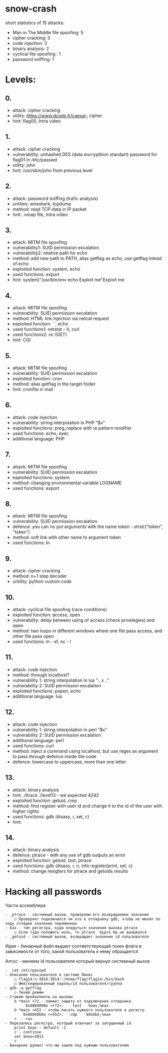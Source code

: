 # snow-crash

short statistics of 15 attacks: 
- Man in The Middle file spoofing: 5
- cipher cracking: 3
- code injection: 3
- binary analysis: 2
- cyclical file spoofing : 1
- password sniffing: 1

# Levels:

## 0.
- attack: cipher cracking  
- utility: https://www.dcode.fr/caesar- cipher 
- hint: flag00, Intra video

## 1.
- attack: cipher cracking  
- vulnerability: unhashed DES (data encrypthion standart) password for flag01 in /etc/passwd
- utility: john 
- hint: /usr/sbin/john from previous level

## 2.
- attack: password sniffing (trafic analysis) 
- untilies: wireshark, tcpdump
- method: read TCP-data in IP packet
- hint: .nmap file, Intra video

## 3.
- attack: MITM file spoofing
- vulnerability1: SUID permission excalation 
- vulnerability2: relative path for echo  
- method: add new path to PATH, alias getflag as echo, use getflag intead of echo
- exploited function: system, echo
- used functions: export 
- hint: system("/usr/bin/env echo Exploit me"Exploit me

## 4.
- attack: MITM file spoofing
- vulnerability: SUID permission excalation
- method: HTML link injection via netcat request
- exploited function: ``, echo
- used functions1: netstat - lt, curl
- used functions2: nc (GET)
- hint: CGI

## 5.
- attack: MITM file spoofing
- vulnerability: SUID permission excalation
- exploited function: cron
- method: alias getflag in the target folder
- hint: cronfile in mail

## 6.
- attack: code injection
- vulnerability: string interpolation in PHP "$x"
- exploited functions: preg_replace with \e pattern modifier
- used functions: echo, exec
- additional language: PHP

## 7.
- attack: MITM file spoofing
- vulnerability: SUID permission excalation
- exploited functions: system
- method: changing environmental variable LOGNAME
- used functions: export

## 8.
- attack: MITM file spoofing
- vulnerability: SUID permission excalation
- defence: you can no put arguments with the name token - strstr("token", "token")
- method: soft link with other name to argument token
- used functions: ln

## 9.
- attack: cipher cracking  
- method: n+1 step decoder
- untility: python custom code

## 10.
- attack: cyclical file spoofing (race conditions)
- exploited function: access, open
- vulnerability: delay between using of access (check privelegies) and open
- method: two loops in different windows where one file pass access, and other file pass open
- used functions: ln - sf, nc - l

## 11.
- attack: code injection
- method: through localhost?
- vulnerability 1: string interpolation in lua ".. x .."
- vulnerability 2: SUID permission excalation
- exploited functions: popen, echo
- additional language: lua

## 12.
- attack: code injection
- vulnerability 1: string interpolation in perl "$x"
- vulnerability 2: SUID permission excalation
- additional language: perl
- used functions: curl
- method: inject a command using localhost, but use regex as argument to pass through defence inside the code
- defence: lowercase to uppercase, more than one letter

## 13.
- attack: binary analysis
- hint: ./ltrace ./level13 -  we expected 4242
- exploited function: getuid, cmp
- method: find register with user id and change it to the id of the user with higher rights
- used functions: gdb (disass, r, set,  c)
- hint: 

## 14.
- attack: binary analysis
- defence: ptrace -  with any use of gdb outputs an error
- exploited function: getuid, test, ptrace
- used functions: gdb (disass, r, n, info register/print, set,  c)
- method: change resigters for ptrace and getuids results

# Hacking all passwords

Части ассемблера

	- _ptrace - системный вызов, проверяем его возвращаемое значение
		○ Проверяет подключился ли кто к отладчику gdb, чтобы не менял по ходу отладки значение переменных 
	- Eax - тип регистра, куда кладуться значения вызова ptrace
		○ Если туда положить ноль, то ptrace  будто бы не вызывался
	- _getuid - системный вызов, возвращает значение id пользователя 

Идея - бинарный файл выдает соответствующий токен флага в зависимости от того, какой пользователь к нему обращается

Алгос - меняем id пользователя который вернул системный вызов

	-  cat /etc/passwd
	- Описание пользователя в системе Линкс
		○ flag14:x:3014:3014::/home/flag/flag14:/bin/bash
		○ Имя/хешированный пароль/id пользователя/группа
	- gdb -q getflag
		○ Тихий режим
	- Ставим брейкопинты на вызовы
		b *main +72 - ломает защиту от подключения отладчика
			 0x0804898e <+72>:    test   %eax,%eax
		b *main +452 - чтобы писать нужного пользователя в регистр
			0x08048b0a <+452>:   cmp    $0xbbe,%eax
		r  - run
	- Перезапись регистра, который отвечает за запущенный id 
		print $eax - default -1
		c - continue 
		set $eax=3013
		c
	- Бинарник думает что мы зашли под нужным пользователем

